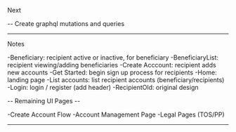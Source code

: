 Next

-- Create graphql mutations and queries

---

Notes

-Beneficiary: recipient active or inactive, for beneficiary
-BeneficiaryList: recipient viewing/adding beneficiaries
-Create Acccount: recipient adds new accounts
-Get Started: begin sign up process for recipients
-Home: landing page
-List accounts: list recipient accounts (beneficiary/recipients)
-Login: login / register (add header)
-RecipientOld: original design

-- Remaining UI Pages --

-Create Account Flow
-Account Management Page
-Legal Pages (TOS/PP)

---
